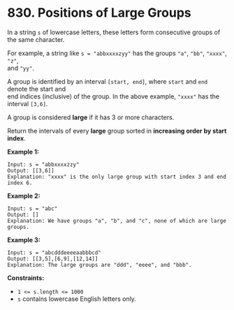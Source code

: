 # 830. Positions of Large Groups

In a string `s` of lowercase letters, these letters form consecutive groups of the same character.

For example, a string like `s = "abbxxxxzyy"` has the groups `"a"`, `"bb"`, `"xxxx"`, `"z"`,  
and `"yy"`.

A group is identified by an interval `[start, end]`, where `start` and `end` denote the start and  
end indices (inclusive) of the group. In the above example, `"xxxx"` has the interval `[3,6]`.

A group is considered **large** if it has 3 or more characters.

Return the intervals of every **large** group sorted in **increasing order by start index**.

**Example 1:**

    Input: s = "abbxxxxzzy"
    Output: [[3,6]]
    Explanation: "xxxx" is the only large group with start index 3 and end index 6.

**Example 2:**

    Input: s = "abc"
    Output: []
    Explanation: We have groups "a", "b", and "c", none of which are large groups.

**Example 3:**

    Input: s = "abcdddeeeeaabbbcd"
    Output: [[3,5],[6,9],[12,14]]
    Explanation: The large groups are "ddd", "eeee", and "bbb".

**Constraints:**

- `1 <= s.length <= 1000`
- `s` contains lowercase English letters only.
